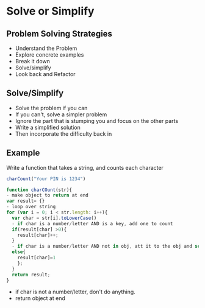 # Solve or Simplify
## Problem Solving Strategies
- Understand the Problem
- Explore concrete examples
- Break it down
- Solve/simplify
- Look back and Refactor

## Solve/Simplify
- Solve the problem if you can
- If you can't, solve a simpler problem
- Ignore the part that is stumping you and focus on the other parts
- Write a simplified solution
- Then incorporate the difficulty back in

## Example
Write a function that takes a string, and counts each character
```js
charCount("Your PIN is 1234")

function charCOunt(str){
- make object to return at end
var result= {}
- loop over string
for (var i = 0; i < str.length: i++){
  var char = str[i].toLowerCase()
  - if char is a number/letter AND is a key, add one to count
  if(result[char] >0){
    result[char]++;
  }
  - if char is a number/letter AND not in obj, att it to the obj and set value to 1
  else{
    result[char]=1
    };
  }
  return result;
}
```
  
  
  - if char is not a number/letter, don't do anything.
- return object at end